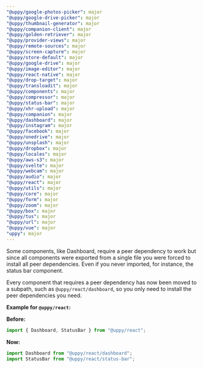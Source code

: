 ```yaml
---
"@uppy/google-photos-picker": major
"@uppy/google-drive-picker": major
"@uppy/thumbnail-generator": major
"@uppy/companion-client": major
"@uppy/golden-retriever": major
"@uppy/provider-views": major
"@uppy/remote-sources": major
"@uppy/screen-capture": major
"@uppy/store-default": major
"@uppy/google-drive": major
"@uppy/image-editor": major
"@uppy/react-native": major
"@uppy/drop-target": major
"@uppy/transloadit": major
"@uppy/components": major
"@uppy/compressor": major
"@uppy/status-bar": major
"@uppy/xhr-upload": major
"@uppy/companion": major
"@uppy/dashboard": major
"@uppy/instagram": major
"@uppy/facebook": major
"@uppy/onedrive": major
"@uppy/unsplash": major
"@uppy/dropbox": major
"@uppy/locales": major
"@uppy/aws-s3": major
"@uppy/svelte": major
"@uppy/webcam": major
"@uppy/audio": major
"@uppy/react": major
"@uppy/utils": major
"@uppy/core": major
"@uppy/form": major
"@uppy/zoom": major
"@uppy/box": major
"@uppy/tus": major
"@uppy/url": major
"@uppy/vue": major
"uppy": major
---
```


Some components, like Dashboard, require a peer dependency to work but since all components were exported from a single file you were forced to install all peer dependencies. Even if you never imported, for instance, the status bar component.

Every component that requires a peer dependency has now been moved to a subpath, such as `@uppy/react/dashboard`, so you only need to install the peer dependencies you need.

**Example for `@uppy/react`:**

**Before:**

```javascript
import { Dashboard, StatusBar } from "@uppy/react";
```

**Now:**

```javascript
import Dashboard from "@uppy/react/dashboard";
import StatusBar from "@uppy/react/status-bar";
```
